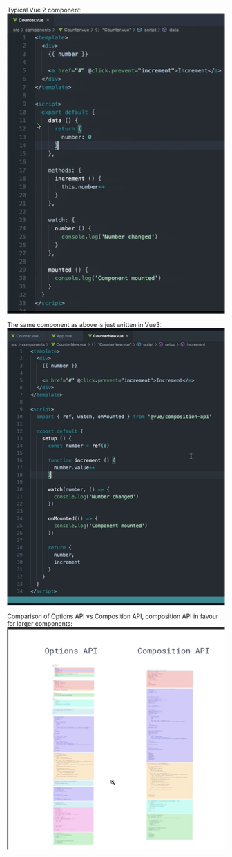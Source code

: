 Typical Vue 2 component:
![](./assets/Pasted%20image%2020221108153216.png)

The same component as above is just written in Vue3:
![](./assets/Pasted%20image%2020221108162728.png)

Comparison of Options API vs Composition API, composition API in favour for larger components:
![](./assets/Pasted%20image%2020221108163137.png)